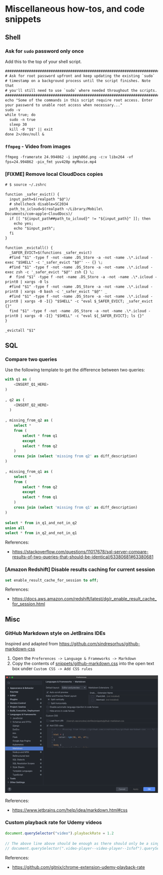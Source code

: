 # Miscellaneous how-tos, and code snippets

## Shell

### Ask for `sudo` password only once

Add this to the top of your shell script.

```shell script
################################################################################
# Ask for root password upfront and keep updating the existing `sudo`
# timestamp on a background process until the script finishes. Note that
# you'll still need to use `sudo` where needed throughout the scripts.
################################################################################
echo "Some of the commands in this script require root access. Enter your password to unable root access when necessary..."
sudo -v
while true; do
  sudo -n true
  sleep 30
  kill -0 "$$" || exit
done 2>/dev/null &
```

### `ffmpeg` - Video from images

```shell script
ffmpeg -framerate 24.994862 -i img%06d.png -c:v libx264 -vf fps=24.994862 -pix_fmt yuv420p myMovie.mp4
```

### [FIXME] Remove local CloudDocs copies

```shell script
# $ source ~/.zshrc

function _safer_evict() {
  input_path=$(realpath "$@")/
  # shellcheck disable=SC2034
  path_to_icloud=$(realpath ~/Library/Mobile\ Documents/com~apple~CloudDocs)/
  if [[ "${input_path##path_to_icloud}" != "${input_path}" ]]; then
    echo yes;
    echo "$input_path";
  fi
}

function _evictall() {
  _SAFER_EVICT=$(functions _safer_evict)
  #find "$1" -type f -not -name .DS_Store -a -not -name .\*.icloud -exec "$SHELL" -c '_safer_evict "$@"' -- {} \;
  #find "$1" -type f -not -name .DS_Store -a -not -name .\*.icloud -exec zsh -c '_safer_evict "$@"' zsh {} \;
  #  find "$1" -type f -not -name .DS_Store -a -not -name .\*.icloud -print0 | xargs -0 ls
  #find "$1" -type f -not -name .DS_Store -a -not -name .\*.icloud -print0 | xargs -0 bash -c '_safer_evict "$@"' _
  #find "$1" -type f -not -name .DS_Store -a -not -name .\*.icloud -print0 | xargs -0 -I{} "$SHELL" -c "eval $_SAFER_EVICT; _safer_evict {}"
  find "$1" -type f -not -name .DS_Store -a -not -name .\*.icloud -print0 | xargs -0 -I{} "$SHELL" -c "eval ${_SAFER_EVICT}; ls {}"
}

_evictall "$1"

```

## SQL

### Compare two queries

Use the following template to get the difference between two queries:

```sql
with q1 as (
    <INSERT_Q1_HERE>
)

, q2 as (
    <INSERT_Q2_HERE>
  )

, missing_from_q2 as (
    select *
    from (
        select * from q1 
        except 
        select * from q2
    )
    cross join (select 'missing from q2' as diff_description)
)

, missing_from_q1 as (
    select *
    from (
        select * from q2 
        except
        select * from q1
    )
    cross join (select 'missing from q1' as diff_description)
)

select * from in_q1_and_not_in_q2
union all
select * from in_q2_and_not_in_q1
```

References:
- <https://stackoverflow.com/questions/11017678/sql-server-compare-results-of-two-queries-that-should-be-identical/63380681#63380681>

### [Amazon Redshift] Disable results caching for current session

```sql
set enable_result_cache_for_session to off;
```

References:
- <https://docs.aws.amazon.com/redshift/latest/dg/r_enable_result_cache_for_session.html>


## Misc

### GitHub Markdown style on JetBrains IDEs

Inspired and adapted from <https://github.com/sindresorhus/github-markdown-css>

1. Open the `Preferences -> Language & Frameworks -> Markdown`
2. Copy the contents of [snippets/github-markdown.css](snippets/github-markdown.css) into the open
   text box under `Custom CSS -> Add CSS rules`

![img.png](assets/img/jetbrains_markdown_css_rules.png)

References:
- <https://www.jetbrains.com/help/idea/markdown.html#css>

### Custom playback rate for Udemy videos

```javascript
document.querySelector("video").playbackRate = 1.2

// The above line above should be enough as there should only be a single <video> element
// document.querySelector(".video-player--video-player--1sfof").querySelector("video").playbackRate = 1.2
```

References:
- <https://github.com/gitnix/chrome-extension-udemy-playback-rate>
